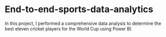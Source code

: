 # End-to-end-sports-data-analytics
In this project, I performed a comprehensive data analysis to determine the best eleven cricket players for the World Cup using Power BI.
